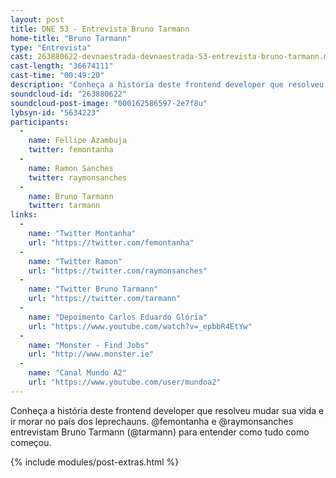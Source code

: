 ```yaml
---
layout: post
title: DNE 53 - Entrevista Bruno Tarmann
home-title: "Bruno Tarmann"
type: "Entrevista"
cast: 263880622-devnaestrada-devnaestrada-53-entrevista-bruno-tarmann.mp3
cast-length: "36674111"
cast-time: "00:49:20"
description: "Conheça a história deste frontend developer que resolveu mudar sua vida e ir morar no país dos leprechauns. @femontanha e @raymonsanches entrevistam Bruno Tarmann (@tarmann) para entender como tudo como começou."
soundcloud-id: "263880622"
soundcloud-post-image: "000162586597-2e7f8u"
lybsyn-id: "5634223"
participants:
  -
    name: Fellipe Azambuja
    twitter: femontanha
  -
    name: Ramon Sanches
    twitter: raymonsanches
  -
    name: Bruno Tarmann
    twitter: tarmann
links:
  -
    name: "Twitter Montanha"
    url: "https://twitter.com/femontanha"
  -
    name: "Twitter Ramon"
    url: "https://twitter.com/raymonsanches"
  -
    name: "Twitter Bruno Tarmann"
    url: "https://twitter.com/tarmann"
  -
    name: "Depoimento Carlos Eduardo Glória"
    url: "https://www.youtube.com/watch?v=_epbbR4EtYw"
  -
    name: "Monster - Find Jobs"
    url: "http://www.monster.ie"
  -
    name: "Canal Mundo A2"
    url: "https://www.youtube.com/user/mundoa2"
---
```


Conheça a história deste frontend developer que resolveu mudar sua vida e ir morar no país dos leprechauns. @femontanha e @raymonsanches entrevistam Bruno Tarmann (@tarmann) para entender como tudo como começou.

{% include modules/post-extras.html %}
